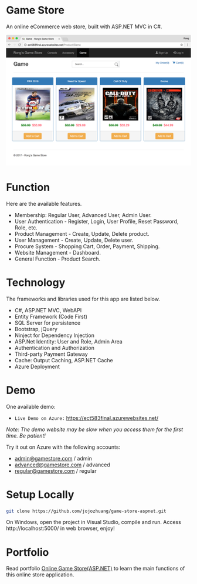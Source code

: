 # Game Store
An online eCommerce web store, built with ASP.NET MVC in C#.

<kbd>![image](/public/games.png)</kbd>

# Function
Here are the available features.
* Membership: Regular User, Advanced User, Admin User.
* User Authentication - Register, Login, User Profile, Reset Password, Role, etc.
* Product Management - Create, Update, Delete product.
* User Management - Create, Update, Delete user.
* Procure System - Shopping Cart, Order, Payment, Shipping.
* Website Management - Dashboard.
* General Function - Product Search.

# Technology
The frameworks and libraries used for this app are listed below.
* C#, ASP.NET MVC, WebAPI
* Entity Framework (Code First)
* SQL Server for persistence
* Bootstrap, jQuery
* Ninject for Dependency Injection
* ASP.Net Identity: User and Role, Admin Area
* Authentication and Authorization
* Third-party Payment Gateway
* Cache: Output Caching, ASP.NET Cache
* Azure Deployment

# Demo
One available demo:
* `Live Demo on Azure:` <a href="https://ect583final.azurewebsites.net/" target="\_blank">https://ect583final.azurewebsites.net/</a>

*Note: The demo website may be slow when you access them for the first time. Be patient!*

Try it out on Azure with the following accounts:
* admin@gamestore.com / admin
* advanced@gamestore.com / advanced
* regular@gamestore.com / regular

# Setup Locally
```bash
git clone https://github.com/jojozhuang/game-store-aspnet.git
```
On Windows, open the project in Visual Studio, compile and run. Access http://localhost:5000/ in web browser, enjoy!

# Portfolio
Read portfolio [Online Game Store(ASP.NET)](https://jojozhuang.github.io/portfolio/game-store-aspnet/) to learn the main functions of this online store application.
